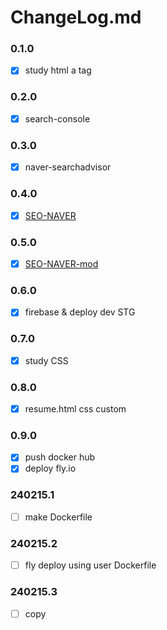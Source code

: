 # ChangeLog.md

### 0.1.0
- [x] study html a tag

### 0.2.0
- [x] search-console

### 0.3.0
- [x] naver-searchadvisor

### 0.4.0
- [x] [SEO-NAVER](https://github.com/choi3179/choi3179.github.io/issues/5)

### 0.5.0
- [x] [SEO-NAVER-mod](https://github.com/choi3179/choi3179.github.io/issues/5)

### 0.6.0
- [x] firebase & deploy dev STG

### 0.7.0
- [x] study CSS

### 0.8.0
- [x] resume.html css custom

### 0.9.0
- [x] push docker hub
- [x] deploy fly.io

### 240215.1
- [ ] make Dockerfile

### 240215.2
- [ ] fly deploy using user Dockerfile

### 240215.3
- [ ] copy
